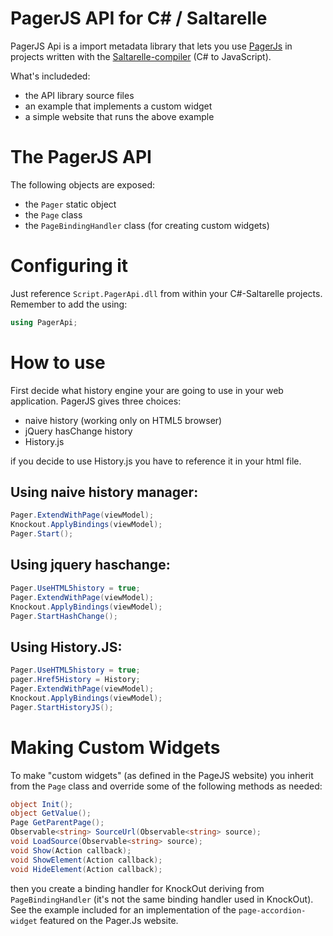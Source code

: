 # PagerJS API for C# / Saltarelle

PagerJS Api is a import metadata library that lets you use [PagerJs](http://oscar.finnsson.nu/pagerjs) 
in projects written with the [Saltarelle-compiler](http://www.saltarelle-compiler.com) (C# to JavaScript).

What's includeded:

* the API library source files
* an example that implements a custom widget
* a simple website that runs the above example

# The PagerJS API

The following objects are exposed:

* the `Pager` static object
* the `Page` class 
* the `PageBindingHandler` class (for creating custom widgets)


# Configuring it

Just reference `Script.PagerApi.dll` from within your C#-Saltarelle projects. Remember to add the using: 

```C#
using PagerApi;
```    

# How to use

First decide what history engine your are going to use in your web application. PagerJS 
gives three choices:

* naive history (working only on HTML5 browser)
* jQuery hasChange history
* History.js

if you decide to use History.js you have to reference it in your html file.

## Using naive history manager:

```C#
Pager.ExtendWithPage(viewModel);                    
Knockout.ApplyBindings(viewModel);
Pager.Start();              
```

## Using jquery haschange:

```C#
Pager.UseHTML5history = true;
Pager.ExtendWithPage(viewModel);                    
Knockout.ApplyBindings(viewModel);
Pager.StartHashChange();  
```

## Using History.JS:

```C#
Pager.UseHTML5history = true;
pager.Href5History = History;
Pager.ExtendWithPage(viewModel);                    
Knockout.ApplyBindings(viewModel);
Pager.StartHistoryJS();  
```

# Making Custom Widgets

To make "custom widgets" (as defined in the PageJS website) you inherit from the
`Page` class and override some of the following methods as needed:

```C#
object Init();
object GetValue();
Page GetParentPage();
Observable<string> SourceUrl(Observable<string> source);
void LoadSource(Observable<string> source);
void Show(Action callback);
void ShowElement(Action callback);
void HideElement(Action callback);
```

then you create a binding handler for KnockOut deriving from `PageBindingHandler` (it's not the same binding
handler used in KnockOut). See the example included for an implementation of the `page-accordion-widget` featured
on the Pager.Js website.

